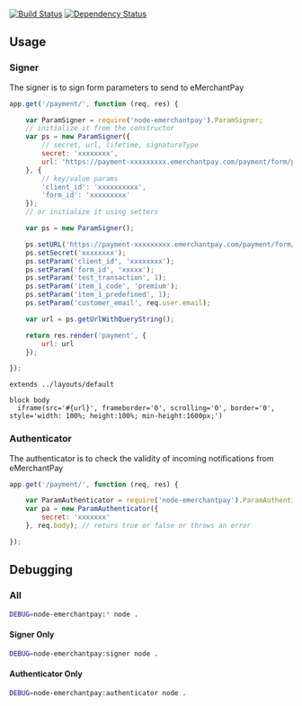 [![Build Status](https://travis-ci.org/vincentbriglia/node-emerchantpay.svg?branch=master)](https://travis-ci.org/vincentbriglia/node-emerchantpay)
[![Dependency Status](https://gemnasium.com/vincentbriglia/node-emerchantpay.svg)](https://gemnasium.com/vincentbriglia/node-emerchantpay)

## Usage

### Signer

The signer is to sign form parameters to send to eMerchantPay

```JavaScript
app.get('/payment/', function (req, res) {

    var ParamSigner = require('node-emerchantpay').ParamSigner;
    // initialize it from the constructor
    var ps = new ParamSigner({
        // secret, url, lifetime, signatureType
        secret: 'xxxxxxxx',
        url: 'https://payment-xxxxxxxxx.emerchantpay.com/payment/form/post'
    }, {
        // key/value params
        'client_id': 'xxxxxxxxxx',
        'form_id': 'xxxxxxxxx'
    });
    // or initialize it using setters

    var ps = new ParamSigner();

    ps.setURL('https://payment-xxxxxxxxx.emerchantpay.com/payment/form/post');
    ps.setSecret('xxxxxxxx');
    ps.setParam('client_id', 'xxxxxxxx');
    ps.setParam('form_id', 'xxxxx');
    ps.setParam('test_transaction', 1);
    ps.setParam('item_1_code', 'premium');
    ps.setParam('item_1_predefined', 1);
    ps.setParam('customer_email', req.user.email);

    var url = ps.getUrlWithQueryString();

    return res.render('payment', {
        url: url
    });

});
```

```Jade
extends ../layouts/default

block body
  iframe(src='#{url}', frameborder='0', scrolling='0', border='0', style='width: 100%; height:100%; min-height:1600px;')
```

### Authenticator

The authenticator is to check the validity of incoming notifications from eMerchantPay

```JavaScript
app.get('/payment/', function (req, res) {

    var ParamAuthenticator = require('node-emerchantpay').ParamAuthenticator;
    var pa = new ParamAuthenticator({
        secret: 'xxxxxxx'
    }, req.body); // returs true or false or throws an error

});
```

## Debugging

### All

```Bash
DEBUG=node-emerchantpay:* node .
```

#### Signer Only

```Bash
DEBUG=node-emerchantpay:signer node .
```

#### Authenticator Only

```Bash
DEBUG=node-emerchantpay:authenticator node .
```